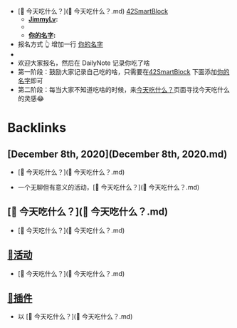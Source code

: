 - [🍚 今天吃什么？](🍚 今天吃什么？.md) [42SmartBlock](42SmartBlock.md)
    - **[JimmyLv](JimmyLv.md):**
    - 
    - **[你的名字](你的名字.md):**
- 报名方式 👆 增加一行 [你的名字](你的名字.md)
- 
- 欢迎大家报名，然后在 DailyNote 记录你吃了啥
- 第一阶段：鼓励大家记录自己吃的啥，只需要在[42SmartBlock](42SmartBlock.md) 下面添加[你的名字](你的名字.md)即可
- 第二阶段：每当大家不知道吃啥的时候，来[今天吃什么？](今天吃什么？.md)页面寻找今天吃什么的灵感😂

# Backlinks
## [December 8th, 2020](December 8th, 2020.md)
- [🍚 今天吃什么？](🍚 今天吃什么？.md)

- 一个无聊但有意义的活动，[🍚 今天吃什么？](🍚 今天吃什么？.md)

## [🍚 今天吃什么？](🍚 今天吃什么？.md)
- [🍚 今天吃什么？](🍚 今天吃什么？.md)

## [🎃活动](🎃活动.md)
- [🍚 今天吃什么？](🍚 今天吃什么？.md)

## [🎫插件](🎫插件.md)
- 以 [🍚 今天吃什么？](🍚 今天吃什么？.md)

